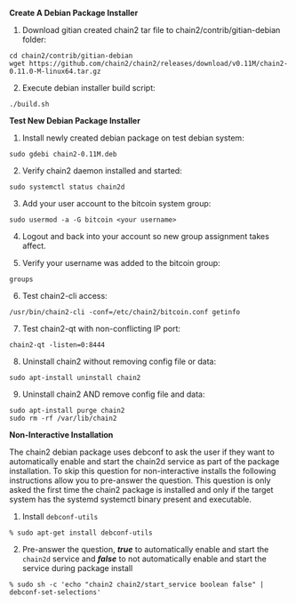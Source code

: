 **Create A Debian Package Installer**

1. Download gitian created chain2 tar file to chain2/contrib/gitian-debian folder:

  ```
  cd chain2/contrib/gitian-debian
  wget https://github.com/chain2/chain2/releases/download/v0.11M/chain2-0.11.0-M-linux64.tar.gz
  ```

2. Execute debian installer build script:
  ```
  ./build.sh
  ```

**Test New Debian Package Installer**

1. Install newly created debian package on test debian system:

  ```
  sudo gdebi chain2-0.11M.deb
  ```

2. Verify chain2 daemon installed and started:

  ```
  sudo systemctl status chain2d
  ```

3. Add your user account to the bitcoin system group:
   
  ```
  sudo usermod -a -G bitcoin <your username>
  ```
  
4. Logout and back into your account so new group assignment takes affect.

5. Verify your username was added to the bitcoin group:

  ```
  groups
  ```

6. Test chain2-cli access:

  ```
  /usr/bin/chain2-cli -conf=/etc/chain2/bitcoin.conf getinfo
  ```
  
7. Test chain2-qt with non-conflicting IP port:
  
  ```
  chain2-qt -listen=0:8444
  ```
  
8. Uninstall chain2 without removing config file or data:

  ```
  sudo apt-install uninstall chain2
  ```

9. Uninstall chain2 AND remove config file and data:

  ```
  sudo apt-install purge chain2
  sudo rm -rf /var/lib/chain2
  ```

**Non-Interactive Installation**

The chain2 debian package uses debconf to ask the user if they want to automatically enable and start the chain2d service as part of the package installation. To skip this question for non-interactive installs the following instructions allow you to pre-answer the question. This question is only asked the first time the chain2 package is installed and only if the target system has the systemd systemctl binary present and executable.

1. Install ```debconf-utils```
 ```
 % sudo apt-get install debconf-utils
 ```

2. Pre-answer the question, ***true*** to automatically enable and start the ```chain2d``` service and ***false*** to not automatically enable and start the service during package install
 ```
 % sudo sh -c 'echo "chain2 chain2/start_service boolean false" | debconf-set-selections'
 ```

